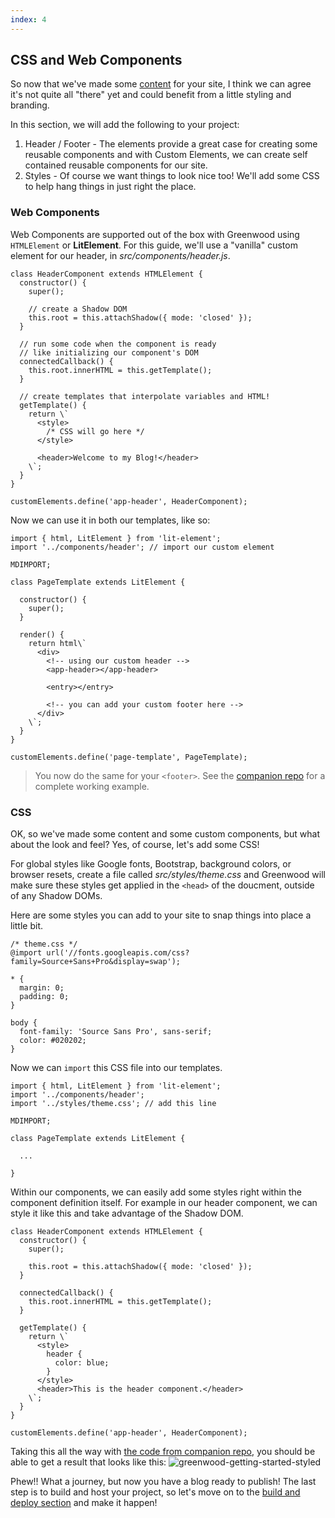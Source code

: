 ```yaml
---
index: 4
---
```


## CSS and Web Components

So now that we've made some [content](/getting-started/creating-content/) for your site, I think we can agree it's not quite all "there" yet and could benefit from a little styling and branding.  

In this section, we will add the following to your project:
1. Header / Footer - The elements provide a great case for creating some reusable components and with Custom Elements, we can create self contained reusable components for our site.
1. Styles - Of course we want things to look nice too!  We'll add some CSS to help hang things in just right the place.

### Web Components
Web Components are supported out of the box with Greenwood using `HTMLElement` or **LitElement**.  For this guide, we'll use a "vanilla" custom element for our header, in _src/components/header.js_.  
```render javascript
class HeaderComponent extends HTMLElement {
  constructor() {
    super();

    // create a Shadow DOM
    this.root = this.attachShadow({ mode: 'closed' });
  }

  // run some code when the component is ready
  // like initializing our component's DOM
  connectedCallback() {
    this.root.innerHTML = this.getTemplate();
  }

  // create templates that interpolate variables and HTML!
  getTemplate() {
    return \`
      <style>
        /* CSS will go here */
      </style>

      <header>Welcome to my Blog!</header>
    \`;
  }
}

customElements.define('app-header', HeaderComponent);
```

Now we can use it in both our templates, like so:
```render javascript
import { html, LitElement } from 'lit-element';
import '../components/header'; // import our custom element

MDIMPORT;

class PageTemplate extends LitElement {

  constructor() {
    super();
  }

  render() {
    return html\`
      <div>
        <!-- using our custom header -->
        <app-header></app-header>

        <entry></entry>

        <!-- you can add your custom footer here -->
      </div>
    \`;
  }
}

customElements.define('page-template', PageTemplate);
```


> You now do the same for your `<footer>`.  See the [companion repo](https://github.com/ProjectEvergreen/greenwood-getting-started/) for a complete working example.

### CSS
OK, so we've made some content and some custom components, but what about the look and feel? Yes, of course, let's add some CSS!

For global styles like Google fonts, Bootstrap, background colors, or browser resets, create a file called _src/styles/theme.css_ and Greenwood will make sure these styles get applied in the `<head>` of the doucment, outside of any Shadow DOMs.

Here are some styles you can add to your site to snap things into place a little bit.
```render css
/* theme.css */
@import url('//fonts.googleapis.com/css?family=Source+Sans+Pro&display=swap');

* {
  margin: 0;
  padding: 0;
}

body {
  font-family: 'Source Sans Pro', sans-serif;
  color: #020202;
}
```

Now we can `import` this CSS file into our templates.
```render javascript
import { html, LitElement } from 'lit-element';
import '../components/header';
import '../styles/theme.css'; // add this line

MDIMPORT;

class PageTemplate extends LitElement {

  ...

}
```

Within our components, we can easily add some styles right within the component definition itself. For example in our header component, we can style it like this and take advantage of the Shadow DOM.

```render javascript
class HeaderComponent extends HTMLElement {
  constructor() {
    super();

    this.root = this.attachShadow({ mode: 'closed' });
  }

  connectedCallback() {
    this.root.innerHTML = this.getTemplate();
  }

  getTemplate() {
    return \`
      <style>
        header {
          color: blue;
        }
      </style>
      <header>This is the header component.</header>
    \`;
  }
}

customElements.define('app-header', HeaderComponent);
```

Taking this all the way with [the code from companion repo](https://vuejs.org/v2/guide/single-file-components.html), you should be able to get a result that looks like this:
![greenwood-getting-started-styled](https://s3.amazonaws.com/hosted.greenwoodjs.io/getting-started-repo-styled.png)

Phew!!  What a journey, but now you have a blog ready to publish!  The last step is to build  and host your project, so let's move on to the [build and deploy section](/getting-started/build-and-deploy/) and make it happen!

